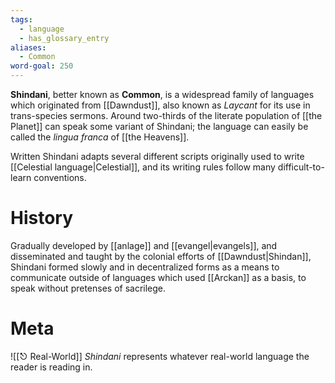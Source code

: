 ```yaml
---
tags:
  - language
  - has_glossary_entry
aliases:
  - Common
word-goal: 250
---
```

**Shindani**, better known as **Common**, is a widespread family of languages which originated from [[Dawndust]], also known as *Laycant* for its use in trans-species sermons. Around two-thirds of the literate population of [[the Planet]] can speak some variant of Shindani; the language can easily be called the *lingua franca* of [[the Heavens]].

Written Shindani adapts several different scripts originally used to write [[Celestial language|Celestial]], and its writing rules follow many difficult-to-learn conventions.

# History
Gradually developed by [[anlage]] and [[evangel|evangels]], and disseminated and taught by the colonial efforts of [[Dawndust|Shindan]], Shindani formed slowly and in decentralized forms as a means to communicate outside of languages which used [[Arckan]] as a basis, to speak without pretenses of sacrilege. 

# Meta
![[⎋ Real-World]]
*Shindani* represents whatever real-world language the reader is reading in.